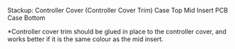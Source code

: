 Stackup:
Controller Cover
(Controller Cover Trim)
Case Top
Mid Insert
PCB
Case Bottom

*Controller cover trim should be glued in place to the controller cover, and works better if it is the same colour as the mid insert.

